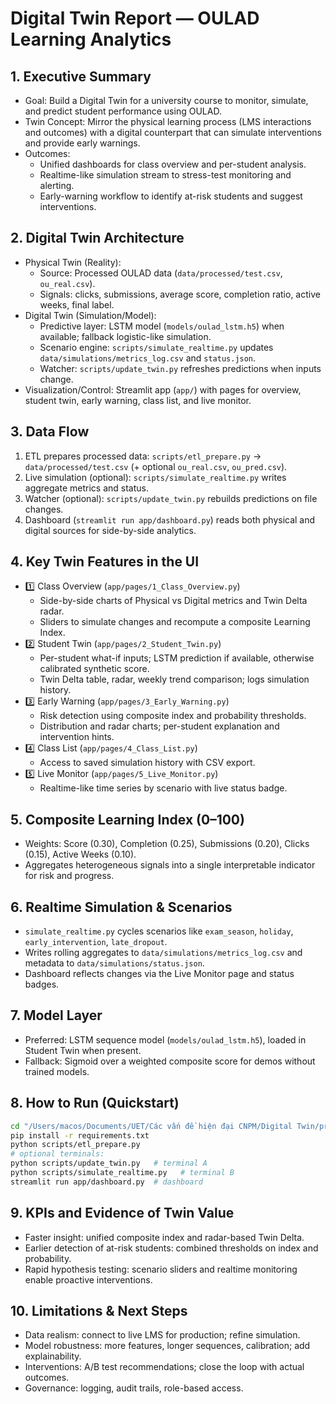 # Digital Twin Report — OULAD Learning Analytics

## 1. Executive Summary
- Goal: Build a Digital Twin for a university course to monitor, simulate, and predict student performance using OULAD.
- Twin Concept: Mirror the physical learning process (LMS interactions and outcomes) with a digital counterpart that can simulate interventions and provide early warnings.
- Outcomes:
  - Unified dashboards for class overview and per-student analysis.
  - Realtime-like simulation stream to stress-test monitoring and alerting.
  - Early-warning workflow to identify at-risk students and suggest interventions.

## 2. Digital Twin Architecture
- Physical Twin (Reality):
  - Source: Processed OULAD data (`data/processed/test.csv`, `ou_real.csv`).
  - Signals: clicks, submissions, average score, completion ratio, active weeks, final label.
- Digital Twin (Simulation/Model):
  - Predictive layer: LSTM model (`models/oulad_lstm.h5`) when available; fallback logistic-like simulation.
  - Scenario engine: `scripts/simulate_realtime.py` updates `data/simulations/metrics_log.csv` and `status.json`.
  - Watcher: `scripts/update_twin.py` refreshes predictions when inputs change.
- Visualization/Control: Streamlit app (`app/`) with pages for overview, student twin, early warning, class list, and live monitor.

## 3. Data Flow
1. ETL prepares processed data: `scripts/etl_prepare.py` → `data/processed/test.csv` (+ optional `ou_real.csv`, `ou_pred.csv`).
2. Live simulation (optional): `scripts/simulate_realtime.py` writes aggregate metrics and status.
3. Watcher (optional): `scripts/update_twin.py` rebuilds predictions on file changes.
4. Dashboard (`streamlit run app/dashboard.py`) reads both physical and digital sources for side-by-side analytics.

## 4. Key Twin Features in the UI
- 1️⃣ Class Overview (`app/pages/1_Class_Overview.py`)
  - Side-by-side charts of Physical vs Digital metrics and Twin Delta radar.
  - Sliders to simulate changes and recompute a composite Learning Index.
- 2️⃣ Student Twin (`app/pages/2_Student_Twin.py`)
  - Per-student what-if inputs; LSTM prediction if available, otherwise calibrated synthetic score.
  - Twin Delta table, radar, weekly trend comparison; logs simulation history.
- 3️⃣ Early Warning (`app/pages/3_Early_Warning.py`)
  - Risk detection using composite index and probability thresholds.
  - Distribution and radar charts; per-student explanation and intervention hints.
- 4️⃣ Class List (`app/pages/4_Class_List.py`)
  - Access to saved simulation history with CSV export.
- 5️⃣ Live Monitor (`app/pages/5_Live_Monitor.py`)
  - Realtime-like time series by scenario with live status badge.

## 5. Composite Learning Index (0–100)
- Weights: Score (0.30), Completion (0.25), Submissions (0.20), Clicks (0.15), Active Weeks (0.10).
- Aggregates heterogeneous signals into a single interpretable indicator for risk and progress.

## 6. Realtime Simulation & Scenarios
- `simulate_realtime.py` cycles scenarios like `exam_season`, `holiday`, `early_intervention`, `late_dropout`.
- Writes rolling aggregates to `data/simulations/metrics_log.csv` and metadata to `data/simulations/status.json`.
- Dashboard reflects changes via the Live Monitor page and status badges.

## 7. Model Layer
- Preferred: LSTM sequence model (`models/oulad_lstm.h5`), loaded in Student Twin when present.
- Fallback: Sigmoid over a weighted composite score for demos without trained models.

## 8. How to Run (Quickstart)
```bash
cd "/Users/macos/Documents/UET/Các vấn đề hiện đại CNPM/Digital Twin/projects/dt-oulad"
pip install -r requirements.txt
python scripts/etl_prepare.py
# optional terminals:
python scripts/update_twin.py   # terminal A
python scripts/simulate_realtime.py   # terminal B
streamlit run app/dashboard.py  # dashboard
```

## 9. KPIs and Evidence of Twin Value
- Faster insight: unified composite index and radar-based Twin Delta.
- Earlier detection of at-risk students: combined thresholds on index and probability.
- Rapid hypothesis testing: scenario sliders and realtime monitoring enable proactive interventions.

## 10. Limitations & Next Steps
- Data realism: connect to live LMS for production; refine simulation.
- Model robustness: more features, longer sequences, calibration; add explainability.
- Interventions: A/B test recommendations; close the loop with actual outcomes.
- Governance: logging, audit trails, role-based access.
